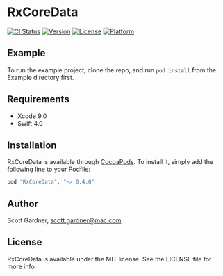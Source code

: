 # RxCoreData

[![CI Status](http://img.shields.io/travis/RxSwiftCommunity/RxCoreData.svg?style=flat)](https://travis-ci.org/RxSwiftCommunity/RxCoreData)
[![Version](https://img.shields.io/cocoapods/v/RxCoreData.svg?style=flat)](http://cocoapods.org/pods/RxCoreData)
[![License](https://img.shields.io/cocoapods/l/RxCoreData.svg?style=flat)](http://cocoapods.org/pods/RxCoreData)
[![Platform](https://img.shields.io/cocoapods/p/RxCoreData.svg?style=flat)](http://cocoapods.org/pods/RxCoreData)

## Example

To run the example project, clone the repo, and run `pod install` from the Example directory first.

## Requirements

* Xcode 9.0
* Swift 4.0

## Installation

RxCoreData is available through [CocoaPods](http://cocoapods.org). To install
it, simply add the following line to your Podfile:

```ruby
pod "RxCoreData", "~> 0.4.0"
```

## Author

Scott Gardner, scott.gardner@mac.com

## License

RxCoreData is available under the MIT license. See the LICENSE file for more info.
